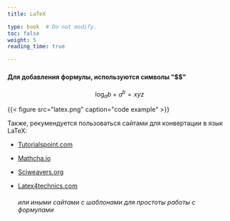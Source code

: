 ```yaml
---
title: LaTeX 

type: book  # Do not modify.
toc: false
weight: 5
reading_time: true

---
```


### 

#### Для добавления формулы, используются символы "$$"

 
 

$$
\log_{a}{b} + a^{b} = xyz
$$

{{< figure src="latex.png" caption="code example" >}}

Также, рекумендуется пользоваться сайтами для конвертации в язык LaTeX:


* [Tutorialspoint.com](https://www.tutorialspoint.com/latex_equation_editor.htm)

* [Mathcha.io](https://www.mathcha.io/)

* [Sciweavers.org](http://www.sciweavers.org/free-online-latex-equation-editor)

* [Latex4technics.com](https://www.latex4technics.com/)

  ###### или иными сайтами с шаблонами для простоты работы с формулами

